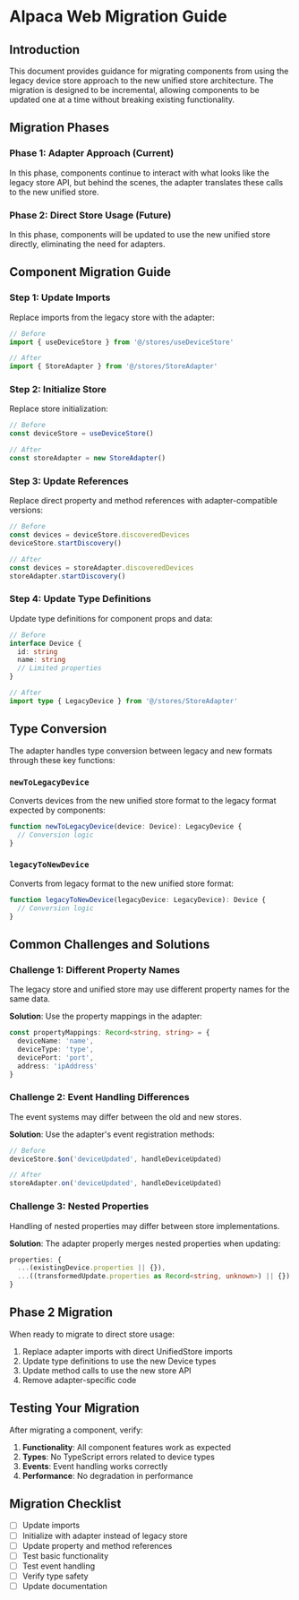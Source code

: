 # Alpaca Web Migration Guide

## Introduction

This document provides guidance for migrating components from using the legacy device store approach to the new unified store architecture. The migration is designed to be incremental, allowing components to be updated one at a time without breaking existing functionality.

## Migration Phases

### Phase 1: Adapter Approach (Current)

In this phase, components continue to interact with what looks like the legacy store API, but behind the scenes, the adapter translates these calls to the new unified store.

### Phase 2: Direct Store Usage (Future)

In this phase, components will be updated to use the new unified store directly, eliminating the need for adapters.

## Component Migration Guide

### Step 1: Update Imports

Replace imports from the legacy store with the adapter:

```js
// Before
import { useDeviceStore } from '@/stores/useDeviceStore'

// After
import { StoreAdapter } from '@/stores/StoreAdapter'
```

### Step 2: Initialize Store

Replace store initialization:

```js
// Before
const deviceStore = useDeviceStore()

// After
const storeAdapter = new StoreAdapter()
```

### Step 3: Update References

Replace direct property and method references with adapter-compatible versions:

```js
// Before
const devices = deviceStore.discoveredDevices
deviceStore.startDiscovery()

// After
const devices = storeAdapter.discoveredDevices
storeAdapter.startDiscovery()
```

### Step 4: Update Type Definitions

Update type definitions for component props and data:

```ts
// Before
interface Device {
  id: string
  name: string
  // Limited properties
}

// After
import type { LegacyDevice } from '@/stores/StoreAdapter'
```

## Type Conversion

The adapter handles type conversion between legacy and new formats through these key functions:

### `newToLegacyDevice`

Converts devices from the new unified store format to the legacy format expected by components:

```ts
function newToLegacyDevice(device: Device): LegacyDevice {
  // Conversion logic
}
```

### `legacyToNewDevice`

Converts from legacy format to the new unified store format:

```ts
function legacyToNewDevice(legacyDevice: LegacyDevice): Device {
  // Conversion logic
}
```

## Common Challenges and Solutions

### Challenge 1: Different Property Names

The legacy store and unified store may use different property names for the same data.

**Solution**: Use the property mappings in the adapter:

```ts
const propertyMappings: Record<string, string> = {
  deviceName: 'name',
  deviceType: 'type',
  devicePort: 'port',
  address: 'ipAddress'
}
```

### Challenge 2: Event Handling Differences

The event systems may differ between the old and new stores.

**Solution**: Use the adapter's event registration methods:

```js
// Before
deviceStore.$on('deviceUpdated', handleDeviceUpdated)

// After
storeAdapter.on('deviceUpdated', handleDeviceUpdated)
```

### Challenge 3: Nested Properties

Handling of nested properties may differ between store implementations.

**Solution**: The adapter properly merges nested properties when updating:

```ts
properties: {
  ...(existingDevice.properties || {}),
  ...((transformedUpdate.properties as Record<string, unknown>) || {})
}
```

## Phase 2 Migration

When ready to migrate to direct store usage:

1. Replace adapter imports with direct UnifiedStore imports
2. Update type definitions to use the new Device types
3. Update method calls to use the new store API
4. Remove adapter-specific code

## Testing Your Migration

After migrating a component, verify:

1. **Functionality**: All component features work as expected
2. **Types**: No TypeScript errors related to device types
3. **Events**: Event handling works correctly
4. **Performance**: No degradation in performance

## Migration Checklist

- [ ] Update imports
- [ ] Initialize with adapter instead of legacy store
- [ ] Update property and method references
- [ ] Test basic functionality
- [ ] Test event handling
- [ ] Verify type safety
- [ ] Update documentation
